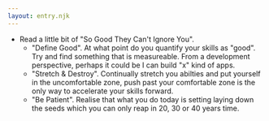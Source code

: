 ```yaml
---
layout: entry.njk
---
```


- Read a little bit of "So Good They Can't Ignore You". 
     - "Define Good". At what point do you quantify your skills as "good". Try and find something that is measureable. From a development perspective, perhaps it could be I can build "x" kind of apps.
     - "Stretch & Destroy". Continually stretch you abilties and put yourself in the uncomfortable zone, push past your comfortable zone is the only way to accelerate your skills forward.
     - "Be Patient". Realise that what you do today is setting laying down the seeds which you can only reap in 20, 30 or 40 years time.
